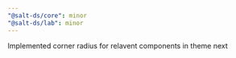 ```yaml
---
"@salt-ds/core": minor
"@salt-ds/lab": minor
---
```


Implemented corner radius for relavent components in theme next
